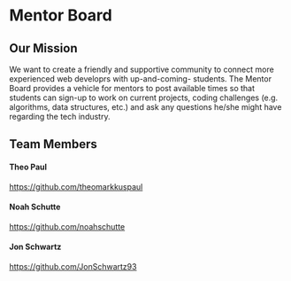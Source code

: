 # Mentor Board
## Our Mission

We want to create a friendly and supportive community to connect more experienced web developrs with up-and-coming- students. The Mentor Board provides a vehicle for mentors to post available times so that students can sign-up to work on current projects, coding challenges (e.g. algorithms, data structures, etc.) and ask any questions he/she might have regarding the tech industry. 

## Team Members

#### Theo Paul
https://github.com/theomarkkuspaul

#### Noah Schutte
https://github.com/noahschutte

#### Jon Schwartz
https://github.com/JonSchwartz93

